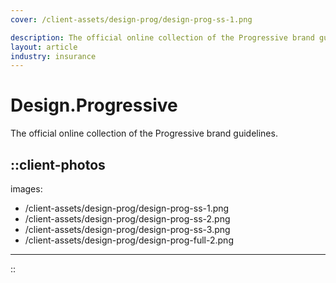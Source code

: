 ```yaml
---
cover: /client-assets/design-prog/design-prog-ss-1.png

description: The official online collection of the Progressive brand guidelines. 
layout: article
industry: insurance
---
```


# Design.Progressive

The official online collection of the Progressive brand guidelines. 

::client-photos
---
images:
  - /client-assets/design-prog/design-prog-ss-1.png
  - /client-assets/design-prog/design-prog-ss-2.png
  - /client-assets/design-prog/design-prog-ss-3.png
  - /client-assets/design-prog/design-prog-full-2.png
---
::
